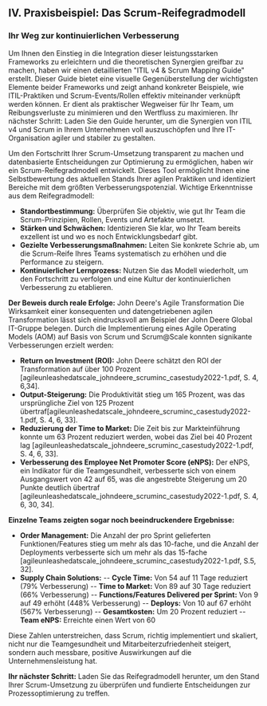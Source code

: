 
## IV. Praxisbeispiel: Das Scrum-Reifegradmodell
### Ihr Weg zur kontinuierlichen Verbesserung

Um Ihnen den Einstieg in die Integration dieser leistungsstarken Frameworks zu erleichtern und die theoretischen Synergien greifbar zu machen, haben wir einen detaillierten "ITIL v4 & Scrum Mapping Guide" erstellt. Dieser Guide bietet eine visuelle Gegenüberstellung der wichtigsten Elemente beider Frameworks und zeigt anhand konkreter Beispiele, wie ITIL-Praktiken und Scrum-Events/Rollen effektiv miteinander verknüpft werden können. Er dient als praktischer Wegweiser für Ihr Team, um Reibungsverluste zu minimieren und den Wertfluss zu maximieren. Ihr nächster Schritt: Laden Sie den Guide herunter, um die Synergien von ITIL v4 und Scrum in Ihrem Unternehmen voll auszuschöpfen und Ihre IT-Organisation agiler und stabiler zu gestalten.

Um den Fortschritt Ihrer Scrum-Umsetzung transparent zu machen und datenbasierte Entscheidungen zur Optimierung zu ermöglichen, haben wir ein Scrum-Reifegradmodell entwickelt. Dieses Tool ermöglicht Ihnen eine Selbstbewertung des aktuellen Stands Ihrer agilen Praktiken und identiziert Bereiche mit dem größten Verbesserungspotenzial. Wichtige Erkenntnisse aus dem Reifegradmodell:
- **Standortbestimmung:** Überprüfen Sie objektiv, wie gut Ihr Team die Scrum-Prinzipien, Rollen, Events und Artefakte umsetzt.
- **Stärken und Schwächen:** Identizieren Sie klar, wo Ihr Team bereits exzellent ist und wo es noch Entwicklungsbedarf gibt.
- **Gezielte Verbesserungsmaßnahmen:** Leiten Sie konkrete Schrie ab, um die Scrum-Reife Ihres Teams systematisch zu erhöhen und die Performance zu steigern.
- **Kontinuierlicher Lernprozess:** Nutzen Sie das Modell wiederholt, um den Fortschritt zu verfolgen und eine Kultur der kontinuierlichen Verbesserung zu etablieren.

**Der Beweis durch reale Erfolge:** John Deere's Agile Transformation Die Wirksamkeit einer konsequenten und datengetriebenen agilen Transformation lässt sich eindrucksvoll am Beispiel der John Deere Global IT-Gruppe belegen. Durch die Implementierung eines Agile Operating Models (AOM) auf Basis von Scrum und Scrum@Scale konnten signikante Verbesserungen erzielt werden:
- **Return on Investment (ROI):** John Deere schätzt den ROI der Transformation auf über 100 Prozent [agileunleashedatscale_johndeere_scruminc_casestudy2022-1.pdf, S. 4, 6,34].
- **Output-Steigerung:** Die Produktivität stieg um 165 Prozent, was das ursprüngliche Ziel von 125 Prozent übertraf[agileunleashedatscale_johndeere_scruminc_casestudy2022-1.pdf, S. 4, 6, 33].
- **Reduzierung der Time to Market:** Die Zeit bis zur Markteinführung konnte um 63 Prozent reduziert werden, wobei das Ziel bei 40 Prozent lag [agileunleashedatscale_johndeere_scruminc_casestudy2022-1.pdf, S. 4, 6, 33].
- **Verbesserung des Employee Net Promoter Score (eNPS):** Der eNPS, ein Indikator für die Teamgesundheit, verbesserte sich von einem Ausgangswert von 42 auf 65, was die angestrebte Steigerung um 20 Punkte deutlich übertraf [agileunleashedatscale_johndeere_scruminc_casestudy2022-1.pdf, S. 4, 6, 30, 34].

**Einzelne Teams zeigten sogar noch beeindruckendere Ergebnisse:**
- **Order Management:** Die Anzahl der pro Sprint gelieferten Funktionen/Features stieg um mehr als das 10-fache, und die Anzahl der Deployments verbesserte sich um mehr als das 15-fache [agileunleashedatscale_johndeere_scruminc_casestudy2022-1.pdf, S.5, 32].
- **Supply Chain Solutions:**
-- **Cycle Time:** Von 54 auf 11 Tage reduziert (79% Verbesserung)
-- **Time to Market:** Von 89 auf 30 Tage reduziert (66% Verbesserung)
-- **Functions/Features Delivered per Sprint:** Von 9 auf 49 erhöht (448% Verbesserung)
-- **Deploys:** Von 10 auf 67 erhöht (567% Verbesserung)
-- **Gesamtkosten:** Um 20 Prozent reduziert
-- **Team eNPS:** Erreichte einen Wert von 60

Diese Zahlen unterstreichen, dass Scrum, richtig implementiert und skaliert, nicht nur die Teamgesundheit und Mitarbeiterzufriedenheit steigert, sondern auch messbare, positive Auswirkungen auf die Unternehmensleistung hat.

**Ihr nächster Schritt:** Laden Sie das Reifegradmodell herunter, um den Stand Ihrer Scrum-Umsetzung zu überprüfen und fundierte Entscheidungen zur Prozessoptimierung zu treffen.